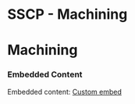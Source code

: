 # SSCP - Machining

# Machining

### Embedded Content

Embedded content: [Custom embed]()

<iframe width="100%" height="400" src="" frameborder="0"></iframe>

